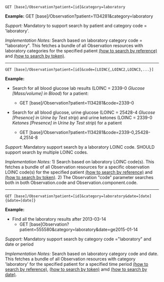 
`GET [base]/Observation?patient=[id]&category=laboratory`

**Example:** GET [base]/Observation?patient=1134281&category=laboratory

*Support:* Mandatory to support search by patient and category code = 'laboratory'.

*Implementation Notes:* Search based on laboratory category code = "laboratory". This fetches a bundle of all Observation resources with laboratory categories for the specified patient [(how to search by reference)] and [(how to search by token)].


-----------

`GET [base]/Observation?patient=[id]&code=[LOINC{,LOINC2,LOINC3,...}]`


**Example:**

- Search for all blood glucose lab results (LOINC = 2339-0 *Glucose [Mass/volume] in Blood*) for a patient:
  - GET [base]/Observation?patient=1134281&code=2339-0


- Search for all blood glucose, urine glucose (LOINC = 25428-4 *Glucose [Presence] in Urine by Test strip*) and urine ketones (LOINC = 2339-0 *Ketones [Presence] in Urine by Test strip*) for a patient
  - GET [base]/Observation?patient=1134281&code=2339-0,25428-4,2514-8

*Support:* Mandatory support search by a laboratory LOINC code. SHOULD support search by multiple LOINC codes.

*Implementation Notes:* 1) Search based on laboratory LOINC code(s). This fetches a bundle of all Observation resources for a specific observation LOINC code(s) for the specified patient  [(how to search by reference)] and [(how to search by token)].   2) The Observation "code" parameter searches both in both Observation.code and Observation.component.code.


-----------

`GET [base]/Observation?patient=[id]&category=laboratory&date=[date]{&date=[date]}`

**Example:**

- Find all the laboratory results after 2013-03-14
  - GET [base]Observation?patient=555580&category=laboratory&date=ge2015-01-14

*Support:*  Mandatory support search by category code ="laboratory" and date or period

*Implementation Notes:*  Search based on laboratory category code and date. This fetches a bundle of all Observation resources with category 'laboratory' for the specified patient for a specified time period  [(how to search by reference)], [(how to search by token)] amd [(how to search by date)].



  [(how to search by reference)]: http://build.fhir.org/search.html#reference
  [(how to search by token)]: http://build.fhir.org/search.html#token
  [Composite Search Parameters]: http://build.fhir.org/search.html#combining
  [(how to search by date)]: http://build.fhir.org/search.html#date
